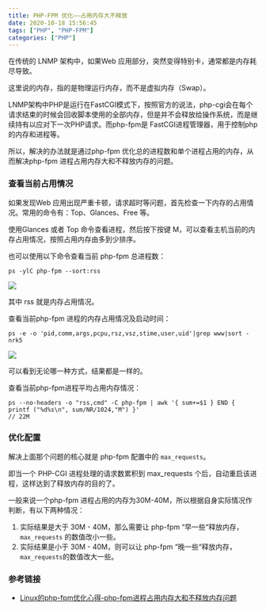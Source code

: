 ```yaml
---
title: PHP-FPM 优化——占用内存大不释放
date: 2020-10-18 15:56:45
tags: ["PHP", "PHP-FPM"]
categories: ["PHP"]
---
```


在传统的 LNMP 架构中，如果Web 应用部分，突然变得特别卡，通常都是内存耗尽导致。

<!-- more -->

这里说的内存，指的是物理运行内存，而不是虚拟内存（Swap）。

LNMP架构中PHP是运行在FastCGI模式下，按照官方的说法，php-cgi会在每个请求结束的时候会回收脚本使用的全部内存，但是并不会释放给操作系统，而是继续持有以应对下一次PHP请求。而php-fpm是 FastCGI进程管理器，用于控制php的内存和进程等。

所以，解决的办法就是通过php-fpm 优化总的进程数和单个进程占用的内存，从而解决php-fpm 进程占用内存大和不释放内存的问题。

### 查看当前占用情况

如果发现Web 应用出现严重卡顿，请求超时等问题，首先检查一下内存的占用情况。常用的命令有：Top、Glances、Free 等。

使用Glances 或者 Top 命令查看进程，然后按下按键 M，可以查看主机当前的内存占用情况，按照占用内存由多到少排序。

也可以使用以下命令查看当前 php-fpm 总进程数：
```
ps -ylC php-fpm --sort:rss
```

![](https://cdn.jsdelivr.net/gh/0xAiKang/CDN/blog/images/20201018104932.png)

其中 rss 就是内存占用情况。

查看当前php-fpm 进程的内存占用情况及启动时间：
```
ps -e -o 'pid,comm,args,pcpu,rsz,vsz,stime,user,uid'|grep www|sort -nrk5
```

![](https://cdn.jsdelivr.net/gh/0xAiKang/CDN/blog/images/20201018105106.png)

可以看到无论哪一种方式，结果都是一样的。

查看当前php-fpm进程平均占用内存情况：
```
ps --no-headers -o "rss,cmd" -C php-fpm | awk '{ sum+=$1 } END { printf ("%d%s\n", sum/NR/1024,"M") }'
// 22M
```

### 优化配置
解决上面那个问题的核心就是 php-fpm 配置中的 `max_requests`。

即当一个 PHP-CGI 进程处理的请求数累积到 max_requests 个后，自动重启该进程，这样达到了释放内存的目的了。

一般来说一个php-fpm 进程占用的内存为30M-40M，所以根据自身实际情况作判断，有以下两种情况：
1. 实际结果是大于 30M - 40M，那么需要让 php-fpm “早一些“释放内存，`max_requests` 的数值改小一些。
2. 实际结果是小于 30M - 40M，则可以让 php-fpm “晚一些“释放内存，`max_requests`的数值改大一些。

### 参考链接
* [Linux的php-fpm优化心得-php-fpm进程占用内存大和不释放内存问题](https://wzfou.com/php-fpm/)